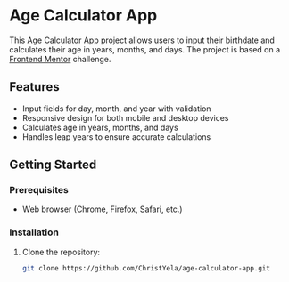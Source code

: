 # Age Calculator App

This Age Calculator App project allows users to input their birthdate and calculates their age in years, months, and days. The project is based on a [Frontend Mentor](https://www.frontendmentor.io) challenge.

## Features

- Input fields for day, month, and year with validation
- Responsive design for both mobile and desktop devices
- Calculates age in years, months, and days
- Handles leap years to ensure accurate calculations

## Getting Started

### Prerequisites

- Web browser (Chrome, Firefox, Safari, etc.)

### Installation

1. Clone the repository:

   ```bash
   git clone https://github.com/ChristYela/age-calculator-app.git

